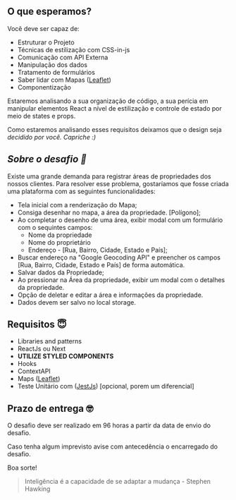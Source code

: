 ## O que esperamos?

Você deve ser capaz de:

- Estruturar o Projeto
- Técnicas de estilização com CSS-in-js
- Comunicação com API Externa
- Manipulação dos dados
- Tratamento de formulários
- Saber lidar com Mapas ([Leaflet](https://react-leaflet.js.org/))
- Componentização 

Estaremos analisando a sua organização de código, a sua perícia em manipular elementos React a nível de estilização e controle de estado por meio de states e props.

Como estaremos analisando esses requisitos deixamos que o design seja *decidido por você. Capriche :)*

## *Sobre o desafio 🤯*

 Existe uma grande demanda para registrar áreas de propriedades dos nossos clientes. Para resolver esse problema, gostaríamos que fosse criada uma plataforma com as seguintes funcionalidades:
 
 - Tela inicial com a renderização do Mapa;
 - Consiga desenhar no mapa, a área da propriedade. [Polígono];
 - Ao completar o desenho de uma área, exibir modal com um formulário com o sequintes campos:
    - Nome da propriedade
    - Nome do proprietário
    - Endereço - [Rua, Bairro, Cidade, Estado e País];
 - Buscar endereço  na "Google Geocoding API" e preencher os campos [Rua, Bairro, Cidade, Estado e País] de forma automática.
 - Salvar dados da Propriedade;
 - Ao pressionar na Área da propriedade, exibir um modal com o detalhes da propriedade.
 - Opção de deletar e editar a área e informações da propriedade.
 - Dados devem ser salvo no local storage.
 


## **Requisitos 😇**
- Libraries and patterns
- ReactJs ou Next
- **UTILIZE STYLED COMPONENTS**
- Hooks
- ContextAPI
- Maps ([Leaflet](https://react-leaflet.js.org/))
- Teste Unitário com ([JestJs](https://jestjs.io/pt-BR/docs/tutorial-react)) [opcional, porem um diferencial]


## **Prazo de entrega 🤓**

O desafio deve ser realizado em 96 horas a partir da data de envio do desafio.

Caso tenha algum imprevisto avise com antecedência o encarregado do desafio.

Boa sorte!

> Inteligência é a capacidade de se adaptar a mudança - Stephen Hawking


